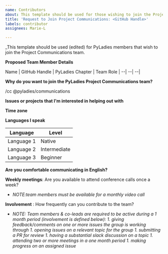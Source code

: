 ```yaml
---
name: Contributors
about: This template should be used for those wishing to join the Project Communications team as a team member (who is then a contributor to this repository).
title: 'Request to Join Project Communications: <GitHub Handle>'
labels: contributor
assignees: Marie-L

---
```


_This template should be used (edited) for PyLadies members that wish to join the Project Communications team.

**Proposed Team Member Details**

Name | GitHub Handle | PyLadies Chapter | Team Role 
| --| --| --|

**Why do you want to join the PyLadies Project Communications team?**

/cc @pyladies/communications

**Issues or projects that I'm interested in helping out with**

**Time zone**

**Languages I speak**

|Language | Level |
| -- | -- 
|Language 1| Native |
|Language 2 | Intermediate|
|Language 3 | Beginner|


**Are you comfortable communicating in English?**

**Weekly meetings**: Are you available to attend conference calls once a week? 
- _NOTE:team members must be available for a monthly video call_

**Involvement** : How frequently can you contribute to the team?
- _NOTE: Team members & co-leads are required to be active during a 1 month period (involvement is defined below):_
_1. giving feedback/comments on one or more issues the group is working through_ 
_1. opening issues on a relevant topic for the group_ 
_1. submitting a PR for review_
_1. having a substantial slack discussion on a topic_
_1. attending two or more meetings in a one month period_
_1. making progress on an assigned issue_  


